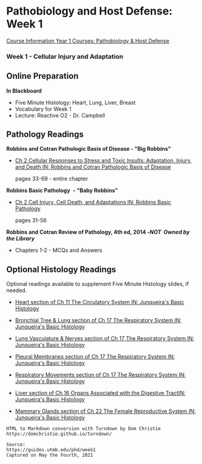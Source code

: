 # Pathobiology and Host Defense: Week 1

[Course Information Year 1 Courses: Pathobiology & Host Defense](/usmle/phd/course-information.html)

### Week 1 - Cellular Injury and Adaptation

## Online Preparation

**In Blackboard**  

*   Five Minute Histology: Heart, Lung, Liver, Breast
*   Vocabulary for Week 1
*   Lecture: Reactive O2 - Dr. Campbell

## Pathology Readings

**Robbins and Cotran Pathologic Basis of Disease - "Big Robbins"**

*   [Ch 2 Cellular Responses to Stress and Toxic Insults: Adaptation, Injury, and Death IN: Robbins and Cotran Pathologic Basis of Disease](http://libux.utmb.edu/login?url=https://www.clinicalkey.com/#!/content/book/3-s2.0-B9780323531139000029)
    
    pages 33-69 - entire chapter
    

**Robbins Basic Pathology**  **- "Baby Robbins"**

*   [Ch 2 Cell Injury, Cell Death, and Adaptations IN: Robbins Basic Pathology](http://libux.utmb.edu/login?url=https://www.clinicalkey.com/#!/content/book/3-s2.0-B9780323353175000028)
    
    pages 31-56
    

**Robbins and Cotran Review of Pathology, 4th ed, 2014 -_NOT_  _Owned by the Library_**

*   Chapters 1-2 - MCQs and Answers

## Optional Histology Readings

Optional readings available to supplement Five Minute Histology slides, if needed.

*   [Heart section of Ch 11 The Circulatory System IN: Junqueira's Basic Histology](http://libux.utmb.edu/login?url=https://accessmedicine.mhmedical.com/content.aspx?bookid=2430&sectionid=190280714#1160661981)
    
*   [Bronchial Tree & Lung section of Ch 17 The Respiratory System IN: Junqueira's Basic Histology](http://libux.utmb.edu/login?url=https://accessmedicine.mhmedical.com/content.aspx?bookid=2430&sectionid=190284615#1160662826)
    
*   [Lung Vasculature & Nerves section of Ch 17 The Respiratory System IN: Junqueira's Basic Histology](http://libux.utmb.edu/login?url=https://accessmedicine.mhmedical.com/content.aspx?bookid=2430&sectionid=190284615#1160662827)
    
*   [Pleural Membranes section of Ch 17 The Respiratory System IN: Junqueira's Basic Histology](http://libux.utmb.edu/login?url=https://accessmedicine.mhmedical.com/content.aspx?bookid=2430&sectionid=190284615#1160662828)
    
*   [Respiratory Movements section of Ch 17 The Respiratory System IN: Junqueira's Basic Histology](http://libux.utmb.edu/login?url=https://accessmedicine.mhmedical.com/content.aspx?bookid=2430&sectionid=190284615#1160662829)
    
*   [Liver section of Ch 16 Organs Associated with the Digestive TractIN: Junqueira's Basic Histology](http://libux.utmb.edu/login?url=https://accessmedicine.mhmedical.com/content.aspx?bookid=2430&sectionid=190284100#1160662701)
    
*   [Mammary Glands section of Ch 22 The Female Reproductive System IN: Junqueira's Basic Histology](http://libux.utmb.edu/login?url=https://accessmedicine.mhmedical.com/content.aspx?bookid=2430&sectionid=190287163#1160663558)

```
HTML to Markdown conversion with Turndown by Dom Christie
https://domchristie.github.io/turndown/

Source:
https://guides.utmb.edu/phd/week1
Captured on May the Fourth, 2021
```

